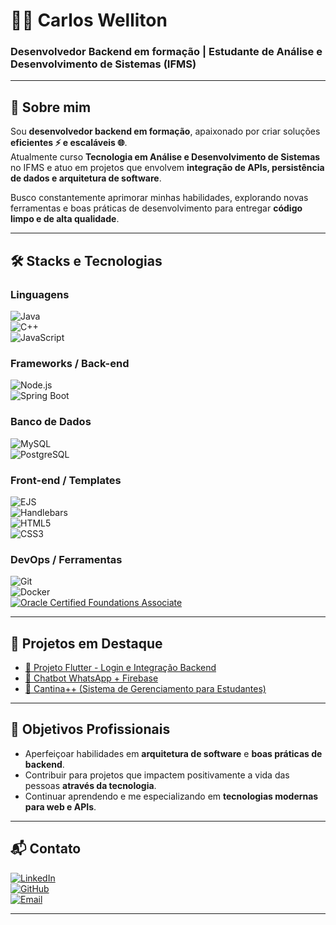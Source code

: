 # 👨‍💻 Carlos Welliton

### Desenvolvedor Backend em formação | Estudante de Análise e Desenvolvimento de Sistemas (IFMS)

---

## 📌 Sobre mim  
Sou **desenvolvedor backend em formação**, apaixonado por criar soluções **eficientes ⚡ e escaláveis 🌐**.  
Atualmente curso **Tecnologia em Análise e Desenvolvimento de Sistemas** no IFMS e atuo em projetos que envolvem **integração de APIs, persistência de dados e arquitetura de software**.  

Busco constantemente aprimorar minhas habilidades, explorando novas ferramentas e boas práticas de desenvolvimento para entregar **código limpo e de alta qualidade**.  

---

## 🛠️ Stacks e Tecnologias

### **Linguagens**  
![Java](https://img.shields.io/badge/Java-007396?style=for-the-badge&logo=java&logoColor=white)  
![C++](https://img.shields.io/badge/C++-00599C?style=for-the-badge&logo=cplusplus&logoColor=white)  
![JavaScript](https://img.shields.io/badge/JavaScript-F7DF1E?style=for-the-badge&logo=javascript&logoColor=black)  

### **Frameworks / Back-end**  
![Node.js](https://img.shields.io/badge/Node.js-339933?style=for-the-badge&logo=node.js&logoColor=white)  
![Spring Boot](https://img.shields.io/badge/Spring%20Boot-6DB33F?style=for-the-badge&logo=springboot&logoColor=white)  

### **Banco de Dados**  
![MySQL](https://img.shields.io/badge/MySQL-4479A1?style=for-the-badge&logo=mysql&logoColor=white)  
![PostgreSQL](https://img.shields.io/badge/PostgreSQL-336791?style=for-the-badge&logo=postgresql&logoColor=white)  

### **Front-end / Templates**  
![EJS](https://img.shields.io/badge/EJS-8BC34A?style=for-the-badge&logo=ejs&logoColor=white)  
![Handlebars](https://img.shields.io/badge/Handlebars.js-f0772b?style=for-the-badge&logo=handlebarsdotjs&logoColor=white)  
![HTML5](https://img.shields.io/badge/HTML5-E34F26?style=for-the-badge&logo=html5&logoColor=white)  
![CSS3](https://img.shields.io/badge/CSS3-1572B6?style=for-the-badge&logo=css3&logoColor=white)  

### **DevOps / Ferramentas**  
![Git](https://img.shields.io/badge/Git-F05032?style=for-the-badge&logo=git&logoColor=white)  
![Docker](https://img.shields.io/badge/Docker-2496ED?style=for-the-badge&logo=docker&logoColor=white)  
[![Oracle Certified Foundations Associate](https://brm-workforce.oracle.com/pdf/certview/images/OCI25FNDCFA.png)](https://catalog-education.oracle.com/pls/certview/sharebadge?id=2A2B06CDE6328F69A6A5A5A5A5A5A5A5)  
 

---

## 🚀 Projetos em Destaque  
- [📱 Projeto Flutter - Login e Integração Backend](https://github.com/seu-repo)  
- [🤖 Chatbot WhatsApp + Firebase](https://github.com/seu-repo)  
- [🍴 Cantina++ (Sistema de Gerenciamento para Estudantes)](https://github.com/seu-repo)  

---

## 🎯 Objetivos Profissionais  
- Aperfeiçoar habilidades em **arquitetura de software** e **boas práticas de backend**.  
- Contribuir para projetos que impactem positivamente a vida das pessoas **através da tecnologia**.  
- Continuar aprendendo e me especializando em **tecnologias modernas para web e APIs**.  

---

## 📬 Contato  

[![LinkedIn](https://img.shields.io/badge/LinkedIn-0077B5?style=for-the-badge&logo=linkedin&logoColor=white)](https://www.linkedin.com/in/carlos-welliton-dev/)  
[![GitHub](https://img.shields.io/badge/GitHub-181717?style=for-the-badge&logo=github&logoColor=white)](https://github.com/Carloswelliton)  
[![Email](https://img.shields.io/badge/Email-D14836?style=for-the-badge&logo=gmail&logoColor=white)](mailto:carloswelliton7@gmail.com)  

---
